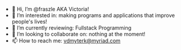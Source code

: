 - 👋 Hi, I’m @fraszle AKA Victoria!
- 👀 I’m interested in: making programs and applications that improve people's lives!
- 🌱 I’m currently reviewing: Fullstack Programming
- 💞️ I’m looking to collaborate on: nothing at the moment!
- 📫 How to reach me: vdmyterk@myriad.com

<!---
fraszle/fraszle is a ✨ special ✨ repository because its `README.md` (this file) appears on your GitHub profile.
You can click the Preview link to take a look at your changes.
--->

